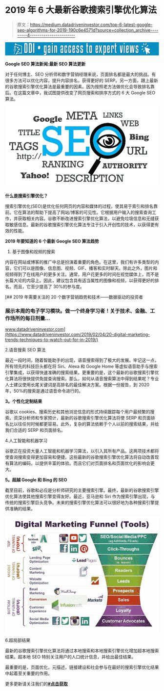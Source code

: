 # 2019 年 6 大最新谷歌搜索引擎优化算法

> 原文：<https://medium.datadriveninvestor.com/top-6-latest-google-seo-algorithms-for-2019-190c6e4571d?source=collection_archive---------4----------------------->

[![](img/a304e28267953a1f6f555fd370fca29b.png)](http://www.track.datadriveninvestor.com/1B9E)

**Google SEO 算法新闻:最新 SEO 算法更新**

对于任何博主、SEO 分析师和数字营销经理来说，页面排名都是最大的挑战。有很多方法可以优化内容，提升内容排名，获得更好的 SERP。另一方面，跟上最新的谷歌搜索引擎优化算法是最重要的因素。因为按照老方法做优化会导致排名靠后。在这篇文章中，我试图提供改变了网页搜索和排序方式的 6 大 Google SEO 算法。

![](img/651c1f0d75c7dffc3e8cbad598d0b9b5.png)

**什么是搜索引擎优化？**

搜索引擎优化(SEO)是优化任何网页的内容和媒体的过程，使其易于索引和排名靠前。它在算法的帮助下提高了网站/博客的可见性。它根据用户输入的搜索查询工作，并获取相关内容。谷歌不断改进搜索引擎优化算法，以避免垃圾信息和无缝获取敏感信息。最新的谷歌搜索引擎优化算法专注于引入开创性的技术，以获得更有效的性能。

**2019 年要知道的 6 个最新 Google SEO 算法趋势**

1.  基于图像和视频的搜索

内容在网站或博客的推广中总是扮演着重要的角色。在这里，我们有许多类型的内容，它们可以是图像、信息图、视频、GIF、播客和实时聊天。除此之外，图片和视频得到了在线用户的更多关注。通常，用户花更多的时间在视觉媒体上，而不是长篇大论的内容上。因此，建议包含具有适当属性的图像和视频，以获得更好的排名。而且，它至少提高了 30%的参与度。

[](https://www.datadriveninvestor.com/2019/02/04/20-digital-marketing-trends-techniques-to-watch-out-for-in-2019/) [## 2019 年需要关注的 20 个数字营销趋势和技术——数据驱动的投资者

### 展示本周的电子学习模块。做一个终身学习者！关于技术、金融、工作场所的每日剂量…

www.datadriveninvestor.com](https://www.datadriveninvestor.com/2019/02/04/20-digital-marketing-trends-techniques-to-watch-out-for-in-2019/) 

2.语音搜索 SEO 算法

最近一段时间，随着智能助手的出现，语音搜索得到了极大的发展。牢记这一点，所有领先的科技巨头都在将 Siri、Alexa 和 Google Home 等虚拟语音助手与搜索引擎集成，以获得快速准确的搜索结果。更重要的是，这个最新的谷歌搜索引擎优化算法将很快提供免提查询搜索。那么，如何从语音搜索算法中得到结果呢？专业人士建议使用长尾关键词是高排名的最佳解决方案。根据一份报告，到 2020 年，50%的搜索是通过语音命令进行的。

**3。个性化定制结果**

谷歌以 cookies、搜索历史和其他浏览信息的形式持续跟踪每个用户最频繁的搜索。资深分析师和专家预计，最新的谷歌搜索引擎优化算法将使 SERP 和页面排名比以往任何时候都更容易。此外，复杂的算法依赖于个人以前的搜索结果，并给我们合适的 SERP 和页面排名。

4.人工智能和机器学习

谷歌正在投资大量人工智能和机器学习算法，以引入其所有产品。这两项技术都将使查询搜索变得更加容易和便捷。这些最新的谷歌搜索引擎优化算法将自动改善现有算法的编码，以提供丰富的体验。而且它们对页面排名和页面优化的影响会更大。

**5。超越 Google 和 Bing 的 SEO**

截至目前，谷歌和必应是分析师研究的主要搜索引擎。最终，最新的谷歌搜索引擎优化算法使其他搜索引擎变得友好。最近，亚马逊和 Siri 作为搜索引擎出现，与传统的搜索引擎巨头竞争。未来的搜索引擎优化算法可以很好地为各种搜索引擎提供准确的结果。

![](img/2ae7900f789869d4d781c2e4df0ef22b.png)

6.超局部结果

最新的谷歌搜索引擎优化算法将通过本地搜索和本地搜索引擎优化增加超本地搜索结果。超本地 SEO 特别关注用户的人口统计信息，并给出最佳结果。

最重要的是，页面优化，元描述，链接建设和社会参与在最好的搜索引擎优化结果中起着至关重要的作用。

更多更新请关注我们的[**#点击获取**](https://twitter.com/ClickonGadget)